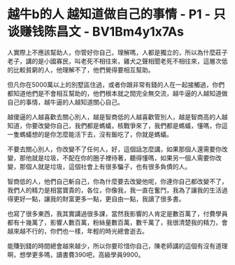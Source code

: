 # 越牛b的人 越知道做自己的事情 - P1 - 只谈赚钱陈昌文 - BV1Bm4y1x7As

人實際上不應該幫助人，你管好你自己，理解嗎，人都是獨立的，所以為什麼莊子老子，講的是小國寡民，叫老死不相往來，雞犬之聲相聞老死不相往來，這層次低的比較貧窮的人，他理解不了，他們覺得要相互幫助。

但凡你在5000萬以上的別墅區住過，或者你跟非常有錢的人在一起接觸過，你們都知道他們是不會相互幫助的，他們根本就之間完全無交流，越牛逼的人越知道做自己的事情，越牛逼的人越知道關心自己。

越傻逼的人越喜歡去關心別人，越是智商低的人越喜歡管別人，越是智商高的人越知道，你要改變你自己，我們都是螞蟻，核戰爭來了，我們都是螞蟻，懂嗎，你這一隻螞蟻想的是你怎麼能活下去，沒有飯吃了，你就是螞蟻。

不要去關心別人，你改變不了任何人，好，這個話怎麼講，如果那個人還需要你改變，那他就是垃圾，不配在你的圈子裡待著，聽得懂嗎，如果另一個人需要你改變，那個人就是垃圾，這個社會上有很多騙子，也有很多負債的人。

智商低的人，他們自己斬自己，你為什麼要去改變他呢，你連你自己都改變不了，我們人的精力是相當寶貴的，各位，你像我，我一直在奮鬥，我為了讓我的生活過得更好一點，讓我的財富更多一點，更自由一點，我讀了很多書。

也寫了很多東西，我其實講過很多課，當然我影響的人肯定是數百萬了，付費學員都有十幾萬了，影響人數百萬，粉絲量數百萬，數千萬了，我很清楚我的精力，會越來越不行的，你們也一樣，年輕的時光總會逝去。

能賺到錢的時間總會越來越少，所以你要珍惜你自己，陳老師講的這個有沒有道理啊，想學更多嗎，讀書費390吧，高級學員9900。

